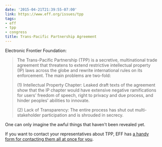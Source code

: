 ```yaml
---
date: '2015-04-21T21:39:55-07:00'
link: https://www.eff.org/issues/tpp
tags:
- eff
- tpp
- congress
title: Trans-Pacific Partnership Agreement
---
```


Electronic Frontier Foundation:

>The Trans-Pacific Partnership (TPP) is a secretive, multinational trade agreement that threatens to extend restrictive intellectual property (IP) laws across the globe and rewrite international rules on its enforcement. The main problems are two-fold:
>
>(1) Intellectual Property Chapter: Leaked draft texts of the agreement show that the IP chapter would have extensive negative ramifications for users’ freedom of speech, right to privacy and due process, and hinder peoples' abilities to innovate.
>
>(2) Lack of Transparency: The entire process has shut out multi-stakeholder participation and is shrouded in secrecy.

One can only imagine the awful things that haven't been revealed yet.

If you want to contact your representatives about TPP, EFF has [a handy form for contacting them all at once for you](https://act.eff.org/action/don-t-let-congress-fast-track-tpp).
